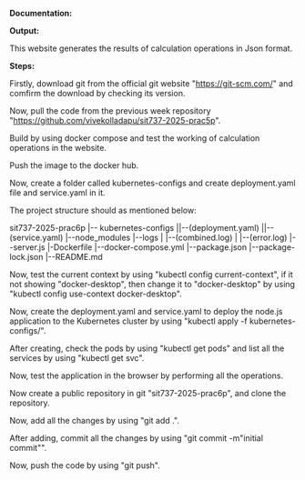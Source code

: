 **Documentation:**

**Output:**

This website generates the results of calculation operations in Json format.

**Steps:**

Firstly, download git from the official git website "https://git-scm.com/" and comfirm the download by checking its version.

Now, pull the code from the previous week repository "https://github.com/vivekolladapu/sit737-2025-prac5p". 

Build by using docker compose and test the working of calculation operations in the website.

Push the image to the docker hub.

Now, create a folder called kubernetes-configs and create deployment.yaml file and service.yaml in it.

The project structure should as mentioned below:

sit737-2025-prac6p |-- kubernetes-configs ||--(deployment.yaml) ||--(service.yaml) |--node_modules |--logs | |--(combined.log) | |--(error.log) |--server.js |-Dockerfile |--docker-compose.yml |--package.json |--package-lock.json |--README.md

Now, test the current context by using "kubectl config current-context", if it not showing "docker-desktop", then change it to "docker-desktop" by using "kubectl config use-context docker-desktop".

Now, create the deployment.yaml and service.yaml to deploy the node.js application to the Kubernetes cluster by using "kubectl apply -f kubernetes-configs/".

After creating, check the pods by using "kubectl get pods" and list all the services by using "kubectl get svc".

Now, test the application in the browser by performing all the operations.

Now create a public repository in git "sit737-2025-prac6p", and clone the repository.

Now, add all the changes by using "git add .".

After adding, commit all the changes by using "git commit -m"initial commit"".

Now, push the code by using "git push".



